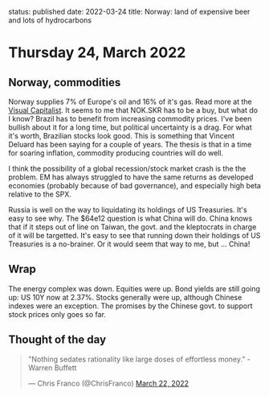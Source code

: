 status: published
date: 2022-03-24
title: Norway: land of expensive beer and lots of hydrocarbons

# Thursday 24, March 2022

## Norway, commodities

Norway supplies 7% of Europe's oil and 16% of it's gas.
Read more at the [Visual Capitalist](https://www.visualcapitalist.com/visualizing-the-eus-energy-dependency/).
It seems to me that NOK.SKR has to be a buy, but what do I know?
Brazil has to benefit from increasing commodity prices. 
I've been bullish about it for a long time, but political uncertainty is a drag.
For what it's worth, Brazilian stocks look good. 
This is something that Vincent Deluard has been saying for a couple of years.
The thesis is that in a time for soaring inflation, commodity producing countries will do well.

I think the possibility of a global recession/stock market crash is the the problem. EM has always struggled to have the same returns as developed economies (probably because of bad governance), and especially high beta relative to the SPX. 

Russia is well on the way to liquidating its holdings of US Treasuries. 
It's easy to see why.
The $64e12 question is what China will do.
China knows that if it steps out of line on Taiwan, the govt. and the kleptocrats in charge of it will be targetted.
It's easy to see that running down their holdings of US Treasuries is a no-brainer. 
Or it would seem that way to me, but ... China!

## Wrap

The energy complex was down.
Equities were up.
Bond yields are still going up: US 10Y now at 2.37%.
Stocks generally were up, although Chinese indexes were an exception.
The promises by the Chinese govt. to support stock prices only goes so far.

## Thought of the day

<blockquote class="twitter-tweet"><p lang="en" dir="ltr">&quot;Nothing sedates rationality like large doses of effortless money.&quot; -Warren Buffett</p>&mdash; Chris Franco (@ChrisFranco) <a href="https://twitter.com/ChrisFranco/status/1506320052798242817?ref_src=twsrc%5Etfw">March 22, 2022</a></blockquote> <script async src="https://platform.twitter.com/widgets.js" charset="utf-8"></script> 
